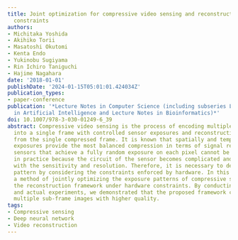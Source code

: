 ```yaml
---
title: Joint optimization for compressive video sensing and reconstruction under hardware
  constraints
authors:
- Michitaka Yoshida
- Akihiko Torii
- Masatoshi Okutomi
- Kenta Endo
- Yukinobu Sugiyama
- Rin Ichiro Taniguchi
- Hajime Nagahara
date: '2018-01-01'
publishDate: '2024-01-15T05:01:01.424034Z'
publication_types:
- paper-conference
publication: '*Lecture Notes in Computer Science (including subseries Lecture Notes
  in Artificial Intelligence and Lecture Notes in Bioinformatics)*'
doi: 10.1007/978-3-030-01249-6_39
abstract: Compressive video sensing is the process of encoding multiple sub-frames
  into a single frame with controlled sensor exposures and reconstructing the sub-frames
  from the single compressed frame. It is known that spatially and temporally random
  exposures provide the most balanced compression in terms of signal recovery. However,
  sensors that achieve a fully random exposure on each pixel cannot be easily realized
  in practice because the circuit of the sensor becomes complicated and incompatible
  with the sensitivity and resolution. Therefore, it is necessary to design an exposure
  pattern by considering the constraints enforced by hardware. In this paper, we propose
  a method of jointly optimizing the exposure patterns of compressive sensing and
  the reconstruction framework under hardware constraints. By conducting a simulation
  and actual experiments, we demonstrated that the proposed framework can reconstruct
  multiple sub-frame images with higher quality.
tags:
- Compressive sensing
- Deep neural network
- Video reconstruction
---
```

